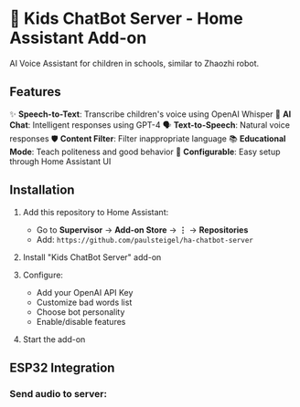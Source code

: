 # 🤖 Kids ChatBot Server - Home Assistant Add-on

AI Voice Assistant for children in schools, similar to Zhaozhi robot.

## Features

✨ **Speech-to-Text**: Transcribe children's voice using OpenAI Whisper
🧠 **AI Chat**: Intelligent responses using GPT-4
🗣️ **Text-to-Speech**: Natural voice responses
🛡️ **Content Filter**: Filter inappropriate language
📚 **Educational Mode**: Teach politeness and good behavior
🔧 **Configurable**: Easy setup through Home Assistant UI

## Installation

1. Add this repository to Home Assistant:
   - Go to **Supervisor** → **Add-on Store** → **⋮** → **Repositories**
   - Add: `https://github.com/paulsteigel/ha-chatbot-server`

2. Install "Kids ChatBot Server" add-on

3. Configure:
   - Add your OpenAI API Key
   - Customize bad words list
   - Choose bot personality
   - Enable/disable features

4. Start the add-on

## ESP32 Integration

### Send audio to server:

